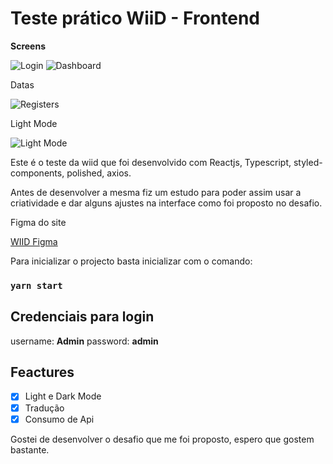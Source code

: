 # Teste prático WiiD - Frontend

**Screens**

<img src="src/assets/screens/Captura%20de%20ecrã%20de%202021-12-05%2012-40-09.png" alt="Login" />

<img src="src/assets/screens/Captura%20de%20ecrã%20de%202021-12-05%2012-41-17.png" alt="Dashboard">

Datas

<img src="src/assets/screens/Captura%20de%20ecrã%20de%202021-12-05%2012-42-41.png" alt="Registers">

Light Mode

<img src="src/assets/screens/Captura%20de%20ecrã%20de%202021-12-05%2012-43-46.png" alt="Light Mode">

Este é o teste da wiid que foi desenvolvido com Reactjs, Typescript, styled-components, polished, axios.

Antes de desenvolver a mesma fiz um estudo para poder assim usar a criatividade e dar alguns ajustes na interface como foi proposto no desafio.

Figma do site

[WIID Figma](https://www.figma.com/file/sRKsgastxncSmOy60sAppm/WiiD---Frontend?node-id=27%3A2)


Para inicializar o projecto basta inicializar com o comando:

### `yarn start`


## Credenciais para login

username: **Admin**
password: **admin**


## Feactures

- [x] Light e Dark Mode
- [x] Tradução
- [x] Consumo de Api

Gostei de desenvolver o desafio que me foi proposto, espero que gostem bastante.